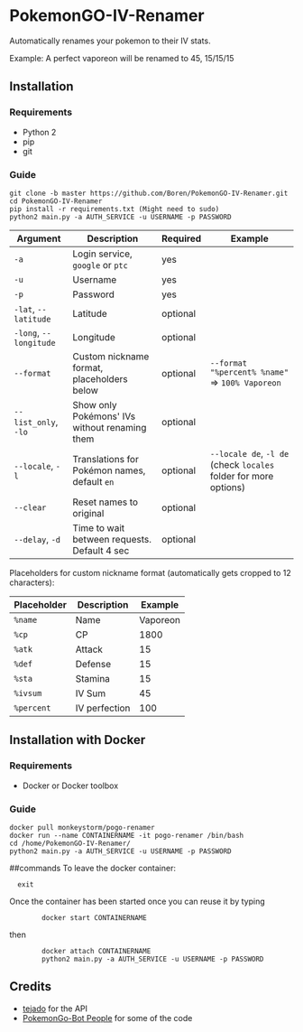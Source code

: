 # PokemonGO-IV-Renamer
Automatically renames your pokemon to their IV stats.

Example:
A perfect vaporeon will be renamed to 45, 15/15/15

## Installation

### Requirements
- Python 2
- pip
- git

### Guide
```
git clone -b master https://github.com/Boren/PokemonGO-IV-Renamer.git
cd PokemonGO-IV-Renamer
pip install -r requirements.txt (Might need to sudo)
python2 main.py -a AUTH_SERVICE -u USERNAME -p PASSWORD
```

| Argument               | Description                                   | Required | Example                                         |
| ---------------------- | --------------------------------------------- | -------- | ----------------------------------------------- |
| `-a`                   | Login service, `google` or `ptc`              | yes      |                                                 |
| `-u`                   | Username                                      | yes      |                                                 |
| `-p`                   | Password                                      | yes      |                                                 |
| `-lat`, `--latitude`   | Latitude                                      | optional |                                                 |
| `-long`, `--longitude` | Longitude                                     | optional |                                                 |
| `--format`             | Custom nickname format, placeholders below    | optional | `--format "%percent% %name"` => `100% Vaporeon` |
| `--list_only`, `-lo`   | Show only Pokémons' IVs without renaming them | optional |                                                 |
| `--locale`, `-l`       | Translations for Pokémon names, default `en`  | optional | `--locale de`, `-l de` (check `locales` folder for more options) |
| `--clear`              | Reset names to original                       | optional |                                                 |
| `--delay`, `-d`        | Time to wait between requests. Default 4 sec  | optional |                                                 |

Placeholders for custom nickname format (automatically gets cropped to 12 characters):

| Placeholder | Description    | Example  |
| ----------- | -------------- | -------- |
| `%name`     | Name           | Vaporeon |
| `%cp`       | CP             | 1800     |
| `%atk`      | Attack         | 15       |
| `%def`      | Defense        | 15       |
| `%sta`      | Stamina        | 15       |
| `%ivsum`    | IV Sum         | 45       |
| `%percent`  | IV perfection  | 100      |

## Installation with Docker
### Requirements
  - Docker or Docker toolbox 
  

### Guide
  ```
  docker pull monkeystorm/pogo-renamer
  docker run --name CONTAINERNAME -it pogo-renamer /bin/bash
  cd /home/PokemonGO-IV-Renamer/
  python2 main.py -a AUTH_SERVICE -u USERNAME -p PASSWORD
  ```
##commands
  To leave the docker container:
```
  exit
```
  
  Once the container has been started once you can reuse it by typing
```
        docker start CONTAINERNAME
```
  then
```
        docker attach CONTAINERNAME
        python2 main.py -a AUTH_SERVICE -u USERNAME -p PASSWORD
```
  

## Credits
- [tejado](https://github.com/tejado) for the API
- [PokemonGo-Bot People](https://github.com/PokemonGoF/PokemonGo-Bot) for some of the code

